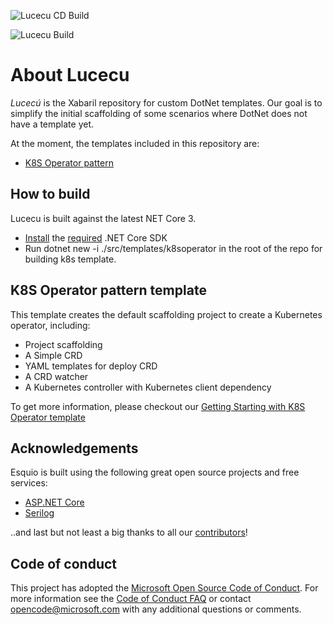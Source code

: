 ![Lucecu CD Build](https://github.com/Xabaril/lucecu/workflows/Lucecu%20CD%20Build/badge.svg)

![Lucecu Build](https://github.com/xabaril/Lucecu/workflows/Lucecu%20CI%20Build/badge.svg?branch=master)

# About Lucecu

*Lucecú* is the Xabaril repository for custom DotNet templates. Our goal is to simplify the initial scaffolding of some scenarios where DotNet does not have a template yet.

At the moment, the templates included in this repository are:

- [K8S Operator pattern](#k8s-operator-pattern-template)

## How to build

Lucecu is built against the latest NET Core 3.

- [Install](https://www.microsoft.com/net/download/core#/current) the [required](https://github.com/Xabaril/Esquio/blob/master/global.json) .NET Core SDK
- Run dotnet new -i ./src/templates/k8soperator in the root of the repo for building k8s template.

## K8S Operator pattern template

This template creates the default scaffolding project to create a Kubernetes operator, including:

- Project scaffolding
- A Simple CRD
- YAML templates for deploy CRD
- A CRD watcher
- A Kubernetes controller with Kubernetes client dependency

 To get more information, please checkout our [Getting Starting with K8S Operator template](./docs/GettingStarted-K8SOperator.md)

## Acknowledgements
Esquio is built using the following great open source projects and free services:

- [ASP.NET Core](https://github.com/aspnet)
- [Serilog](https://github.com/serilog/serilog)

..and last but not least a big thanks to all our [contributors](https://github.com/Xabaril/Lucecu/graphs/contributors)!

## Code of conduct

This project has adopted the [Microsoft Open Source Code of Conduct](https://opensource.microsoft.com/codeofconduct/).  For more information see the [Code of Conduct FAQ](https://opensource.microsoft.com/codeofconduct/faq/) or contact [opencode@microsoft.com](mailto:opencode@microsoft.com) with any additional questions or comments.
